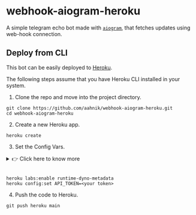 # webhook-aiogram-heroku

A simple telegram echo bot made with [`aiogram`](https://github.com/aiogram/aiogram), that fetches updates using web-hook connection.


## Deploy from CLI

This bot can be easily deployed to [Heroku](https://heroku.com/).

The following steps assume that you have Heroku CLI installed in your system.

1. Clone the repo and move into the project directory.

```shell
git clone https://github.com/aahnik/webhook-aiogram-heroku.git
cd webhook-aiogram-heroku
```

2. Create a new Heroku app.

```shell
heroku create
```

3. Set the Config Vars.

<details>
<summary> 👉 Click here to know more </summary>

| Config Var | Description |
| -- | -- |
|`HEROKU_APP_NAME` | name of your Heroku app. You may set it manually or [turn on Dyno Metadata feature](https://devcenter.heroku.com/articles/dyno-metadata) which is currently in Heroku Labs.|
| `API_TOKEN` | the token for your bot given by [@BotFather](https://telegram.me/BotFather) after bot creation.|

</details>

<br>

```shell
heroku labs:enable runtime-dyno-metadata
heroku config:set API_TOKEN=<your token>
```


4. Push the code to Heroku.

```shell
git push heroku main
```

